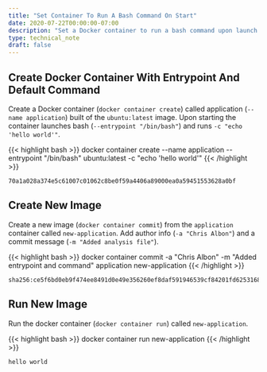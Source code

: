 ```yaml
---
title: "Set Container To Run A Bash Command On Start"
date: 2020-07-22T00:00:00-07:00
description: "Set a Docker container to run a bash command upon launch in Docker."
type: technical_note
draft: false
---
```


## Create Docker Container With Entrypoint And Default Command

Create a Docker container (`docker container create`) called application (`--name application`) built of the `ubuntu:latest` image. Upon starting the container launches bash (`--entrypoint "/bin/bash"`) and runs `-c "echo 'hello world'"`.

{{< highlight bash >}}
docker container create --name application --entrypoint "/bin/bash" ubuntu:latest -c "echo 'hello world'"
{{< /highlight >}}
```
70a1a028a374e5c61007c01062c8be0f59a4406a89000ea0a59451553628a0bf
```

## Create New Image

Create a new image (`docker container commit`) from the `application` container called `new-application`. Add author info (`-a "Chris Albon"`) and a commit message (`-m "Added analysis file"`).

{{< highlight bash >}}
docker container commit -a "Chris Albon" -m "Added entrypoint and command" application new-application
{{< /highlight >}}
```
sha256:ce5f6bd0eb9f474ee8491d0e49e356260ef8daf591946539cf84201fd6253168
```

## Run New Image

Run the docker container (`docker container run`) called `new-application`.

{{< highlight bash >}}
docker container run new-application
{{< /highlight >}}
```
hello world
```